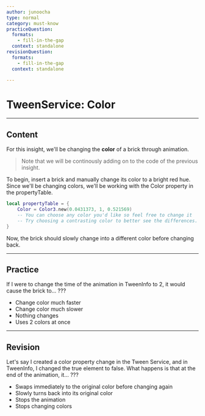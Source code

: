 ```yaml
---
author: junoocha
type: normal
category: must-know
practiceQuestion:
  formats:
    - fill-in-the-gap
  context: standalone
revisionQuestion:
  formats:
    - fill-in-the-gap
  context: standalone

---
```


# TweenService: Color
---

## Content

For this insight, we'll be changing the **color** of a brick through animation. 

> Note that we will be continously adding on to the code of the previous insight.

To begin, insert a brick and manually change its color to a bright red hue. Since we'll be changing colors, we'll be working with the Color property in the propertyTable. 

```lua
local propertyTable = { 
    Color = Color3.new(0.0431373, 1, 0.521569) 
    -- You can choose any color you'd like so feel free to change it
    -- Try choosing a contrasting color to better see the differences.
}
```
Now, the brick should slowly change into a different color before changing back.

---

## Practice

If I were to change the time of the animation in TweenInfo to 2, it would cause the brick to... ???

- Change color much faster
- Change color much slower
- Nothing changes
- Uses 2 colors at once

---

## Revision

Let's say I created a color property change in the Tween Service, and in TweenInfo, I changed the true element to false. What happens is that at the end of the animation, it... ???

- Swaps immediately to the original color before changing again
- Slowly turns back into its original color
- Stops the animation
- Stops changing colors